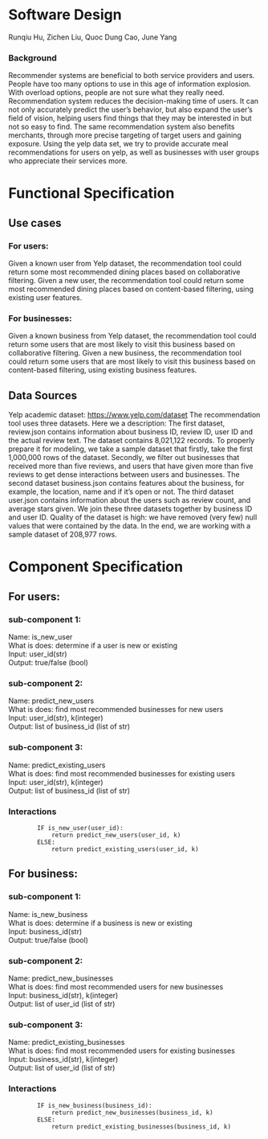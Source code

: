 # Software Design
Runqiu Hu, Zichen Liu, Quoc Dung Cao, June Yang


### Background
Recommender systems are beneficial to both service providers and users. People have too many options to use in this age of information explosion. With overload options, people are not sure what they really need. Recommendation system reduces the decision-making time of users. It can not only accurately predict the user’s behavior, but also expand the user’s field of vision, helping users find things that they may be interested in but not so easy to find. The same recommendation system also benefits merchants, through more precise targeting of target users and gaining exposure. Using the yelp data set, we try to provide accurate meal recommendations for users on yelp, as well as businesses with user groups who appreciate their services more.

# Functional Specification
## Use cases
### For users:
Given a known user from Yelp dataset, the recommendation tool could return some most recommended dining places based on collaborative filtering. 
Given a new user, the recommendation tool could return some most recommended dining places based on content-based filtering, using existing user features.

### For businesses:
Given a known business from Yelp dataset, the recommendation tool could return some users that are most likely to visit this business based on collaborative filtering.
Given a new business, the recommendation tool could return some users that are most likely to visit this business based on content-based filtering, using existing business features. 

## Data Sources
Yelp academic dataset: https://www.yelp.com/dataset
The recommendation tool uses three datasets. Here we a description:
The first dataset, review.json contains information about business ID, review ID, user ID and the actual review text. The dataset contains 8,021,122 records. To properly prepare it for modeling, we take a sample dataset that firstly, take the first 1,000,000 rows of the dataset. Secondly, we filter out businesses that received more than five reviews, and users that have given more than five reviews to get dense interactions between users and businesses.
The second dataset business.json contains features about the business, for example, the location, name and if it’s open or not. 
The third dataset user.json contains information about the users such as review count, and average stars given. 
We join these three datasets together by business ID and user ID. Quality of the dataset is high: we have removed (very few) null values that were contained by the data. In the end, we are working with a sample dataset of 208,977 rows. 

# Component Specification
## For users:
### sub-component 1: 
Name: is_new_user  
What is does: determine if a user is new or existing  
Input: user_id(str)  
Output: true/false (bool)  

### sub-component 2:
Name: predict_new_users  
What is does: find most recommended businesses for new users  
Input: user_id(str), k(integer)  
Output: list of business_id (list of str)  

### sub-component 3:
Name: predict_existing_users  
What is does: find most recommended businesses for existing users  
Input: user_id(str), k(integer)  
Output: list of business_id (list of str)  

### Interactions
			IF is_new_user(user_id):
				return predict_new_users(user_id, k)
			ELSE:
				return predict_existing_users(user_id, k)


## For business:
### sub-component 1: 
Name: is_new_business  
What is does: determine if a business is new or existing  
Input: business_id(str)  
Output: true/false (bool)  

### sub-component 2:
Name: predict_new_businesses  
What is does: find most recommended users for new businesses  
Input: business_id(str), k(integer)  
Output: list of user_id (list of str)  

### sub-component 3:
Name: predict_existing_businesses  
What is does: find most recommended users for existing businesses  
Input: business_id(str), k(integer)  
Output: list of user_id (list of str)  

### Interactions
			IF is_new_business(business_id):
				return predict_new_businesses(business_id, k)
			ELSE:
				return predict_existing_businesses(business_id, k)
